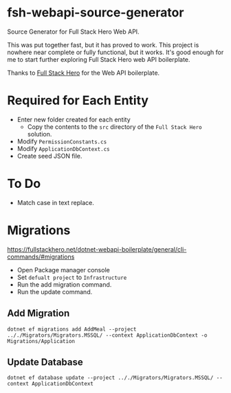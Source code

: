 # fsh-webapi-source-generator
Source Generator for Full Stack Hero Web API.

This was put together fast, but it has proved to work. This project is nowhere near complete or fully functional, but it works. It's good enough for me to start further exploring Full Stack Hero web API boilerplate.

Thanks to [Full Stack Hero](https://github.com/fullstackhero/) for the Web API boilerplate.

# Required for Each Entity
* Enter new folder created for each entity
  * Copy the contents to the `src` directory of the `Full Stack Hero` solution.
* Modify `PermissionConstants.cs`
* Modify `ApplicationDbContext.cs`
* Create seed JSON file.

# To Do
* Match case in text replace.

# Migrations
https://fullstackhero.net/dotnet-webapi-boilerplate/general/cli-commands/#migrations

* Open Package manager console
* Set `defualt project` to `Infrastructure`
* Run the add migration command.
* Run the update command.

## Add Migration
`dotnet ef migrations add AddMeal --project .././Migrators/Migrators.MSSQL/ --context ApplicationDbContext -o Migrations/Application`

## Update Database
`dotnet ef database update --project .././Migrators/Migrators.MSSQL/ --context ApplicationDbContext`
